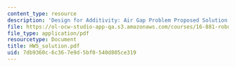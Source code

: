 ```yaml
---
content_type: resource
description: 'Design for Additivity: Air Gap Problem Proposed Solution'
file: https://ol-ocw-studio-app-qa.s3.amazonaws.com/courses/16-881-robust-system-design-summer-1998/7db9360c6c367e9d5bf0540d805ce319_HW5_solution.pdf
file_type: application/pdf
resourcetype: Document
title: HW5_solution.pdf
uid: 7db9360c-6c36-7e9d-5bf0-540d805ce319
---
```

